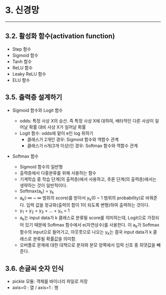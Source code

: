 # 3. 신경망

---



## 3.2. 활성화 함수(activation function)

- Step 함수
- Sigmoid 함수
- Tanh 함수
- ReLU 함수
- Leaky ReLU 함수
- ELU 함수



## 3.5. 출력층 설계하기

- Sigmoid 함수와 Logit 함수

  - odds: 특정 사상 X의 승산. 즉 특정 사상 X에 대하여, 배타적인 다른 사상이 일어날 확률 대비 사상 X가 일어날 확률
  - Logit 함수: odds에 밑이 e인 log 취하기
    - 클래스가 2개인 경우: Sigmoid 함수와 역함수 관계
    - 클래스가 n개(3개 이상)인 경우: Softmax 함수와 역함수 관계
- Softmax 함수

  - Sigmoid 함수의 일반형
  - 출력층에서 다중분류를 위해 사용하는 함수
  - 기계학습 중 학습 단계(의 출력층)에서 사용하고, 추론 단계(의 출력층)에서는 생략하는 것이 일반적이다.
  - Softmax(a<sub>k</sub>) = y<sub>k</sub>
  - a<sub>k</sub>(-∞ ~ ∞ 범위의 score)를 받아서 y<sub>k</sub>(0 ~ 1 범위의 probability)로 바꿔준다. 입력 값을 정규화(출력의 합이 1이 되도록 변형)하여 출력하는 것이다.
  - y<sub>1</sub> +  y<sub>2</sub> + y<sub>3</sub> + ... + y<sub>n</sub> = 1
  - a<sub>k</sub>는 input data가 k 클래스로 분류될 score를 의미하는데, Logit으로 가정되어 있기 때문에 Softmax 함수에서 e(자연상수)를 사용한다. 이 a<sub>k</sub>가 Softmax 함수의 input으로 들어가고, 아웃풋으로 나오는 y<sub>k</sub>는 결국 input data가 k 클래스로 분류될 확률값을 의미함.
  - 오버플로 문제에 대한 대책으로 분자와 분모 양쪽에서 입력 신호 중 최댓값을 빼준다.



## 3.6. 손글씨 숫자 인식

- pickle 모듈: 객체를 바이너리 파일로 저장
- axis=0 : 열   /   axis=1 : 행

